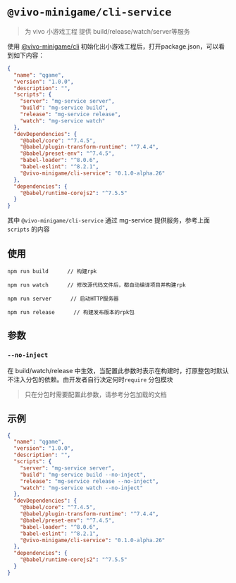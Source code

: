 # `@vivo-minigame/cli-service`

> 为 vivo 小游戏工程 提供 build/release/watch/server等服务 

使用 [@vivo-minigame/cli](https://www.npmjs.com/package/@vivo-minigame/cli) 初始化出小游戏工程后，打开package.json，可以看到如下内容：


```json
{
  "name": "qgame",
  "version": "1.0.0",
  "description": "",
  "scripts": {
    "server": "mg-service server",
    "build": "mg-service build",
    "release": "mg-service release",
    "watch": "mg-service watch"
  },
  "devDependencies": {
    "@babel/core": "^7.4.5",
    "@babel/plugin-transform-runtime": "^7.4.4",
    "@babel/preset-env": "^7.4.5",
    "babel-loader": "^8.0.6",
    "babel-eslint": "^8.2.1",
    "@vivo-minigame/cli-service": "0.1.0-alpha.26"
  },
  "dependencies": {
    "@babel/runtime-corejs2": "^7.5.5"
  }
}

```

其中 `@vivo-minigame/cli-service` 通过 mg-service 提供服务，参考上面 `scripts` 的内容 

## 使用

```
npm run build      // 构建rpk
```

```
npm run watch      // 修改源代码文件后，都自动编译项目并构建rpk
```

```
npm run server      // 启动HTTP服务器
```

```
npm run release      // 构建发布版本的rpk包
```

## 参数

### `--no-inject`

在 build/watch/release 中生效，当配置此参数时表示在构建时，打原整包时默认不注入分包的依赖。由开发者自行决定何时`require` 分包模块

> 只在分包时需要配置此参数，请参考分包加载的文档

## 示例


```json
{
  "name": "qgame",
  "version": "1.0.0",
  "description": "",
  "scripts": {
    "server": "mg-service server",
    "build": "mg-service build --no-inject",
    "release": "mg-service release --no-inject",
    "watch": "mg-service watch --no-inject"
  },
  "devDependencies": {
    "@babel/core": "^7.4.5",
    "@babel/plugin-transform-runtime": "^7.4.4",
    "@babel/preset-env": "^7.4.5",
    "babel-loader": "^8.0.6",
    "babel-eslint": "^8.2.1",
    "@vivo-minigame/cli-service": "0.1.0-alpha.26"
  },
  "dependencies": {
    "@babel/runtime-corejs2": "^7.5.5"
  }
}

```

